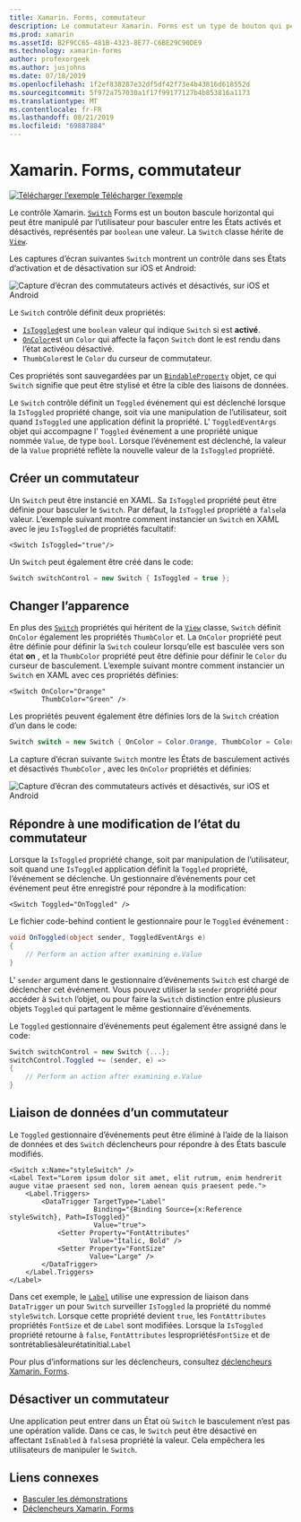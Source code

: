 ```yaml
---
title: Xamarin. Forms, commutateur
description: Le commutateur Xamarin. Forms est un type de bouton qui peut être manipulé par l’utilisateur pour basculer entre les États activé et désactivé. Cet article explique comment utiliser la classe Switch pour afficher un élément d’interface utilisateur de basculement.
ms.prod: xamarin
ms.assetId: B2F9CC65-481B-4323-8E77-C6BE29C90DE9
ms.technology: xamarin-forms
author: profexorgeek
ms.author: jusjohns
ms.date: 07/18/2019
ms.openlocfilehash: 1f2ef838287e32df5df42f73e4b43816d618552d
ms.sourcegitcommit: 5f972a757030a1f17f99177127b4b853816a1173
ms.translationtype: MT
ms.contentlocale: fr-FR
ms.lasthandoff: 08/21/2019
ms.locfileid: "69887884"
---
```

# <a name="xamarinforms-switch"></a>Xamarin. Forms, commutateur

[![Télécharger l’exemple](~/media/shared/download.png) Télécharger l’exemple](https://docs.microsoft.com/samples/xamarin/xamarin-forms-samples/userinterface-switchdemos/)

Le contrôle Xamarin. [`Switch`](xref:Xamarin.Forms.Switch) Forms est un bouton bascule horizontal qui peut être manipulé par l’utilisateur pour basculer entre les États activés et désactivés, représentés par `boolean` une valeur. La `Switch` classe hérite de [`View`](xref:Xamarin.Forms.View).

Les captures d’écran suivantes `Switch` montrent un contrôle dans ses États d’activation et de désactivation sur iOS et Android:

![Capture d’écran des commutateurs activés et désactivés, sur iOS et Android](switch-images/switch-states-default.png "Commutateurs sur iOS et Android")

Le `Switch` contrôle définit deux propriétés:

* [`IsToggled`](xref:Xamarin.Forms.Switch.IsToggled)est une `boolean` valeur qui indique `Switch` si est **activé**.
* [`OnColor`](xref:Xamarin.Forms.Switch.OnColor)est un `Color` qui affecte la façon `Switch` dont le est rendu dans l’état activéou désactivé.
* `ThumbColor`est le `Color` du curseur de commutateur.

Ces propriétés sont sauvegardées par un [`BindableProperty`](xref:Xamarin.Forms.BindableProperty) objet, ce qui `Switch` signifie que peut être stylisé et être la cible des liaisons de données.

Le `Switch` contrôle définit un `Toggled` événement qui est déclenché lorsque la `IsToggled` propriété change, soit via une manipulation de l’utilisateur, soit quand `IsToggled` une application définit la propriété. L' `ToggledEventArgs` objet qui accompagne l' `Toggled` événement a une propriété unique nommée `Value`, de type `bool`. Lorsque l’événement est déclenché, la valeur de la `Value` propriété reflète la nouvelle valeur de la `IsToggled` propriété.

## <a name="create-a-switch"></a>Créer un commutateur

Un `Switch` peut être instancié en XAML. Sa `IsToggled` propriété peut être définie pour basculer le `Switch`. Par défaut, la `IsToggled` propriété a `false`la valeur. L’exemple suivant montre comment instancier un `Switch` en XAML avec le jeu `IsToggled` de propriétés facultatif:

```xaml
<Switch IsToggled="true"/>
```

Un `Switch` peut également être créé dans le code:

```csharp
Switch switchControl = new Switch { IsToggled = true };
```

## <a name="switch-appearance"></a>Changer l’apparence

En plus des [`Switch`](xref:Xamarin.Forms.Switch) propriétés qui héritent de la [`View`](xref:Xamarin.Forms.View) classe, `Switch` définit `OnColor` également les propriétés `ThumbColor` et. La `OnColor` propriété peut être définie pour définir la `Switch` couleur lorsqu’elle est basculée vers son état **on** , et la `ThumbColor` propriété peut être définie pour définir le `Color` du curseur de basculement. L’exemple suivant montre comment instancier un `Switch` en XAML avec ces propriétés définies:

```xaml
<Switch OnColor="Orange"
        ThumbColor="Green" />
```

Les propriétés peuvent également être définies lors de la `Switch` création d’un dans le code:

```csharp
Switch switch = new Switch { OnColor = Color.Orange, ThumbColor = Color.Green };
```

La capture d’écran suivante `Switch` montre les États de basculement activés et désactivés `ThumbColor` , avec les `OnColor` propriétés et définies:

![Capture d’écran des commutateurs activés et désactivés, sur iOS et Android](switch-images/switch-states-colors.png "Commutateurs sur iOS et Android")

## <a name="respond-to-a-switch-state-change"></a>Répondre à une modification de l’état du commutateur

Lorsque la `IsToggled` propriété change, soit par manipulation de l’utilisateur, soit quand une `IsToggled` application définit la `Toggled` propriété, l’événement se déclenche. Un gestionnaire d’événements pour cet événement peut être enregistré pour répondre à la modification:

```xaml
<Switch Toggled="OnToggled" />
```

Le fichier code-behind contient le gestionnaire pour le `Toggled` événement :

```csharp
void OnToggled(object sender, ToggledEventArgs e)
{
    // Perform an action after examining e.Value
}
```

L' `sender` argument dans le gestionnaire d’événements `Switch` est chargé de déclencher cet événement. Vous pouvez utiliser la `sender` propriété pour accéder à `Switch` l’objet, ou pour faire la `Switch` distinction entre plusieurs objets `Toggled` qui partagent le même gestionnaire d’événements.

Le `Toggled` gestionnaire d’événements peut également être assigné dans le code:

```csharp
Switch switchControl = new Switch {...};
switchControl.Toggled += (sender, e) =>
{
    // Perform an action after examining e.Value
}
```

## <a name="data-bind-a-switch"></a>Liaison de données d’un commutateur

Le `Toggled` gestionnaire d’événements peut être éliminé à l’aide de la liaison de données et des `Switch` déclencheurs pour répondre à des États bascule modifiés.

```xaml
<Switch x:Name="styleSwitch" />
<Label Text="Lorem ipsum dolor sit amet, elit rutrum, enim hendrerit augue vitae praesent sed non, lorem aenean quis praesent pede.">
    <Label.Triggers>
        <DataTrigger TargetType="Label"
                     Binding="{Binding Source={x:Reference styleSwitch}, Path=IsToggled}"
                     Value="true">
            <Setter Property="FontAttributes"
                    Value="Italic, Bold" />
            <Setter Property="FontSize"
                    Value="Large" />
        </DataTrigger>
    </Label.Triggers>
</Label>
```

Dans cet exemple, le [`Label`](xref:Xamarin.Forms.Label) utilise une expression de liaison dans `DataTrigger` un pour `Switch` surveiller `IsToggled` la propriété du nommé `styleSwitch`. Lorsque cette propriété devient `true`, les `FontAttributes` propriétés `FontSize` et de `Label` sont modifiées. Lorsque la `IsToggled` propriété retourne à `false`, `FontAttributes` lespropriétés`FontSize` et de sontrétabliesàleurétatinitial.`Label`

Pour plus d’informations sur les déclencheurs, consultez [déclencheurs Xamarin. Forms](~/xamarin-forms/app-fundamentals/triggers.md).

## <a name="disable-a-switch"></a>Désactiver un commutateur

Une application peut entrer dans un État où `Switch` le basculement n’est pas une opération valide. Dans ce cas, le `Switch` peut être désactivé en affectant `IsEnabled` à `false`sa propriété la valeur. Cela empêchera les utilisateurs de manipuler le `Switch`.

## <a name="related-links"></a>Liens connexes

* [Basculer les démonstrations](https://docs.microsoft.com/samples/xamarin/xamarin-forms-samples/userinterface-switchdemos/)
* [Déclencheurs Xamarin. Forms](~/xamarin-forms/app-fundamentals/triggers.md)
